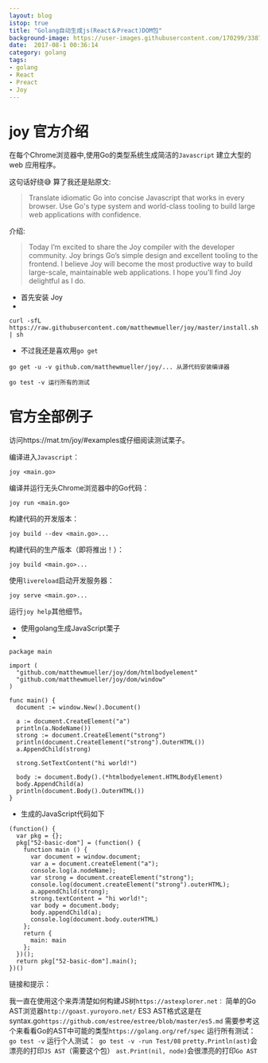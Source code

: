 ```yaml
---
layout: blog
istop: true
title: "Golang自动生成js(React＆Preact)DOM包"
background-image: https://user-images.githubusercontent.com/170299/33872480-b10be348-df49-11e7-80b1-06736c8298ae.png
date:  2017-08-1 00:36:14
category: golang
tags:
- golang
- React
- Preact
- Joy
---
```

# joy 官方介绍


在每个Chrome浏览器中,使用Go的类型系统生成简洁的``Javascript`` 建立大型的web 应用程序。

这句话好绕😅 算了我还是贴原文:

> Translate idiomatic Go into concise Javascript that works in every browser. Use Go's type system and world-class tooling to build large web applications with confidence.

介绍:

> Today I’m excited to share the Joy compiler with the developer community. Joy brings Go’s simple design and excellent tooling to the frontend. I believe Joy will become the most productive way to build large-scale, maintainable web applications. I hope you’ll find Joy delightful as I do.

- 首先安装 Joy 
- 
```
curl -sfL https://raw.githubusercontent.com/matthewmueller/joy/master/install.sh | sh
```
- 不过我还是喜欢用``go get``
```
go get -u -v github.com/matthewmueller/joy/... 从源代码安装编译器

go test -v 运行所有的测试
```
# 官方全部例子
访问https://mat.tm/joy/#examples或仔细阅读测试栗子。

编译进入``Javascript``：
```
joy <main.go>
```
编译并运行无头Chrome浏览器中的Go代码：
```
joy run <main.go>
```

构建代码的开发版本：
```
joy build --dev <main.go>...
```

构建代码的生产版本（即将推出！）：
```
joy build <main.go>...
```

使用``livereload``启动开发服务器：
```
joy serve <main.go>...
```

运行``joy help``其他细节。

- 使用golang生成JavaScript栗子
- 
```golang
package main

import (
  "github.com/matthewmueller/joy/dom/htmlbodyelement"
  "github.com/matthewmueller/joy/dom/window"
)

func main() {
  document := window.New().Document()

  a := document.CreateElement("a")
  println(a.NodeName())
  strong := document.CreateElement("strong")
  println(document.CreateElement("strong").OuterHTML())
  a.AppendChild(strong)

  strong.SetTextContent("hi world!")

  body := document.Body().(*htmlbodyelement.HTMLBodyElement)
  body.AppendChild(a)
  println(document.Body().OuterHTML())
}
```
- 生成的JavaScript代码如下
```
(function() {
  var pkg = {};
  pkg["52-basic-dom"] = (function() {
    function main () {
      var document = window.document;
      var a = document.createElement("a");
      console.log(a.nodeName);
      var strong = document.createElement("strong");
      console.log(document.createElement("strong").outerHTML);
      a.appendChild(strong);
      strong.textContent = "hi world!";
      var body = document.body;
      body.appendChild(a);
      console.log(document.body.outerHTML)
    };
    return {
      main: main
    };
  })();
  return pkg["52-basic-dom"].main();
})()
```

链接和提示：

我一直在使用这个来弄清楚如何构建JS树``https://astexplorer.net：``
简单的Go AST浏览器``http://goast.yuroyoro.net/``
ES3 AST格式这是在syntax.go``https://github.com/estree/estree/blob/master/es5.md``
需要参考这个来看看Go的AST中可能的类型``https://golang.org/ref/spec``
运行所有测试： ``go test -v``
运行个人测试：`` go test -v -run Test/08``
``pretty.Println(ast)``会漂亮的打印``JS AST``（需要这个包）
``ast.Print(nil, node)``会很漂亮的打印``Go AST``